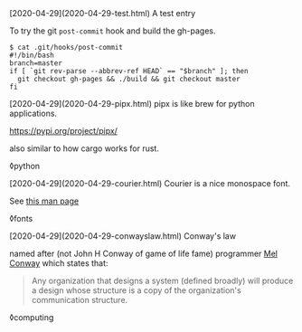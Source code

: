 <div class="post">[<date>2020-04-29</date>](2020-04-29-test.html) A test entry

To try the git `post-commit` hook and build the gh-pages.

```
$ cat .git/hooks/post-commit
#!/bin/bash
branch=master
if [ `git rev-parse --abbrev-ref HEAD` == "$branch" ]; then
  git checkout gh-pages && ./build && git checkout master
fi
```
</div>
<div class="post">[<date>2020-04-29</date>](2020-04-29-pipx.html) pipx is like brew for python applications.

https://pypi.org/project/pipx/

also similar to how cargo works for rust.

◊python

</div>
<div class="post">[<date>2020-04-29</date>](2020-04-29-courier.html) Courier is a nice monospace font.

See [this man page](https://sveinbjorn.org/files/manpages/platypus.man.html)

◊fonts
</div>
<div class="post">[<date>2020-04-29</date>](2020-04-29-conwayslaw.html) Conway's law

named after (not John H Conway of game of life fame) programmer [Mel Conway](http://www.melconway.com/Home/Conways_Law.html) which states that:

> Any organization that designs a system (defined broadly) will produce a design whose structure is a copy of the organization's communication structure.

◊computing
</div>

